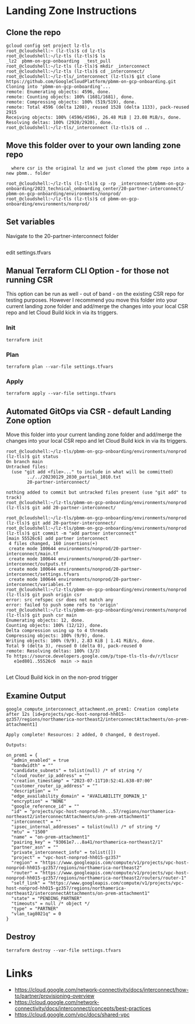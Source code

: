 # Landing Zone Instructions

## Clone the repo
```
gcloud config set project lz-tls
root_@cloudshell:~ (lz-tls)$ cd lz-tls
root_@cloudshell:~/lz-tls (lz-tls)$ ls
_lz2  pbmm-on-gcp-onboarding  _test_pull
root_@cloudshell:~/lz-tls (lz-tls)$ mkdir _interconnect
root_@cloudshell:~/lz-tls (lz-tls)$ cd _interconnect/
root_@cloudshell:~/lz-tls/_interconnect (lz-tls)$ git clone  https://github.com/GoogleCloudPlatform/pbmm-on-gcp-onboarding.git
Cloning into 'pbmm-on-gcp-onboarding'...
remote: Enumerating objects: 4596, done.
remote: Counting objects: 100% (1681/1681), done.
remote: Compressing objects: 100% (519/519), done.
remote: Total 4596 (delta 1208), reused 1528 (delta 1133), pack-reused 2915
Receiving objects: 100% (4596/4596), 26.48 MiB | 23.08 MiB/s, done.
Resolving deltas: 100% (2920/2920), done.
root_@cloudshell:~/lz-tls/_interconnect (lz-tls)$ cd ..
```

## Move this folder over to your own landing zone repo

```
  where csr is the original lz and we just cloned the pbmm repo into a new pbmm.. folder

root_@cloudshell:~/lz-tls (lz-tls)$ cp -rp _interconnect/pbmm-on-gcp-onboarding/2023_technical_onboarding_center/20-partner-interconnect/ pbmm-on-gcp-onboarding/environments/nonprod/
root_@cloudshell:~/lz-tls (lz-tls)$ cd pbmm-on-gcp-onboarding/environments/nonprod/
```

## Set variables
Navigate to the 20-partner-interconnect folder

```

```

edit settings.tfvars

## Manual Terraform CLI Option - for those not running CSR
This option can be run as well - out of band - on the existing CSR repo for testing purposes.  However I recommend you move this folder into your current landing zone folder and add/merge the changes into your local CSR repo and let Cloud Build kick in via its triggers.

### Init
```
terraform init
```

### Plan
```
terraform plan --var-file settings.tfvars
```

### Apply

``
terraform apply --var-file settings.tfvars
``


## Automated GitOps via CSR - default Landing Zone option
Move this folder into your current landing zone folder and add/merge the changes into your local CSR repo and let Cloud Build kick in via its triggers.

```
root_@cloudshell:~/lz-tls/pbmm-on-gcp-onboarding/environments/nonprod (lz-tls)$ git status
On branch main
Untracked files:
  (use "git add <file>..." to include in what will be committed)
        ../../20230129_2030_partial_1010.txt
        20-partner-interconnect/

nothing added to commit but untracked files present (use "git add" to track)
root_@cloudshell:~/lz-tls/pbmm-on-gcp-onboarding/environments/nonprod (lz-tls)$ git add 20-partner-interconnect/

root_@cloudshell:~/lz-tls/pbmm-on-gcp-onboarding/environments/nonprod (lz-tls)$ git add 20-partner-interconnect/
root_@cloudshell:~/lz-tls/pbmm-on-gcp-onboarding/environments/nonprod (lz-tls)$ git commit -m "add partner interconnect"
[main 55526c6] add partner interconnect
 4 files changed, 160 insertions(+)
 create mode 100644 environments/nonprod/20-partner-interconnect/main.tf
 create mode 100644 environments/nonprod/20-partner-interconnect/outputs.tf
 create mode 100644 environments/nonprod/20-partner-interconnect/settings.tfvars
 create mode 100644 environments/nonprod/20-partner-interconnect/variables.tf
root_@cloudshell:~/lz-tls/pbmm-on-gcp-onboarding/environments/nonprod (lz-tls)$ git push origin csr
error: src refspec csr does not match any
error: failed to push some refs to 'origin'
root_@cloudshell:~/lz-tls/pbmm-on-gcp-onboarding/environments/nonprod (lz-tls)$ git push csr main
Enumerating objects: 12, done.
Counting objects: 100% (12/12), done.
Delta compression using up to 4 threads
Compressing objects: 100% (9/9), done.
Writing objects: 100% (9/9), 2.83 KiB | 1.41 MiB/s, done.
Total 9 (delta 3), reused 0 (delta 0), pack-reused 0
remote: Resolving deltas: 100% (3/3)
To https://source.developers.google.com/p/tspe-tls-tls-dv/r/tlscsr
   e1ed801..55526c6  main -> main
   
```
Let Cloud Build kick in on the non-prod trigger

## Examine Output

```
google_compute_interconnect_attachment.on_prem1: Creation complete after 12s [id=projects/vpc-host-nonprod-hh015-gz357/regions/northamerica-northeast2/interconnectAttachments/on-prem-attachment1]

Apply complete! Resources: 2 added, 0 changed, 0 destroyed.

Outputs:

on_prem1 = {
  "admin_enabled" = true
  "bandwidth" = ""
  "candidate_subnets" = tolist(null) /* of string */
  "cloud_router_ip_address" = ""
  "creation_timestamp" = "2023-07-11T10:52:41.638-07:00"
  "customer_router_ip_address" = ""
  "description" = ""
  "edge_availability_domain" = "AVAILABILITY_DOMAIN_1"
  "encryption" = "NONE"
  "google_reference_id" = ""
  "id" = "projects/vpc-host-nonprod-hh...57/regions/northamerica-northeast2/interconnectAttachments/on-prem-attachment1"
  "interconnect" = ""
  "ipsec_internal_addresses" = tolist(null) /* of string */
  "mtu" = "1500"
  "name" = "on-prem-attachment1"
  "pairing_key" = "93061e7...8a41/northamerica-northeast2/1"
  "partner_asn" = ""
  "private_interconnect_info" = tolist([])
  "project" = "vpc-host-nonprod-hh015-gz357"
  "region" = "https://www.googleapis.com/compute/v1/projects/vpc-host-nonprod-hh015-gz357/regions/northamerica-northeast2"
  "router" = "https://www.googleapis.com/compute/v1/projects/vpc-host-nonprod-hh015-gz357/regions/northamerica-northeast2/routers/router-1"
  "self_link" = "https://www.googleapis.com/compute/v1/projects/vpc-host-nonprod-hh015-gz357/regions/northamerica-northeast2/interconnectAttachments/on-prem-attachment1"
  "state" = "PENDING_PARTNER"
  "timeouts" = null /* object */
  "type" = "PARTNER"
  "vlan_tag8021q" = 0
}
```
## Destroy

```
terraform destroy --var-file settings.tfvars
```

# Links
- https://cloud.google.com/network-connectivity/docs/interconnect/how-to/partner/provisioning-overview
- https://cloud.google.com/network-connectivity/docs/interconnect/concepts/best-practices
- https://cloud.google.com/vpc/docs/shared-vpc
